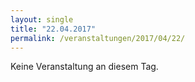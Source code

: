 ```yaml
---
layout: single
title: "22.04.2017"
permalink: /veranstaltungen/2017/04/22/
---
```


Keine Veranstaltung an diesem Tag.
